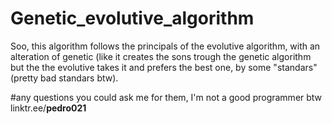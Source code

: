 # Genetic_evolutive_algorithm
Soo, this algorithm follows the principals of the evolutive algorithm, with an alteration of genetic (like it creates the sons trough the genetic algorithm but the the evolutive takes it and prefers the best one, by some "standars" (pretty bad standars btw).


#any questions you could ask me for them, I'm not a good programmer btw linktr.ee/__pedro021__
